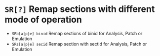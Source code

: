 <!-- TITLE: SR -->

#  `SR[?]` Remap sections with different mode of operation

- `SRb[a|p|e] binid` Remap sections of binid for Analysis, Patch or Emulation
- `SRs[a|p|e] secid` Remap section with sectid for Analysis, Patch or Emulation

<p hidden>SRb SRs</p>
